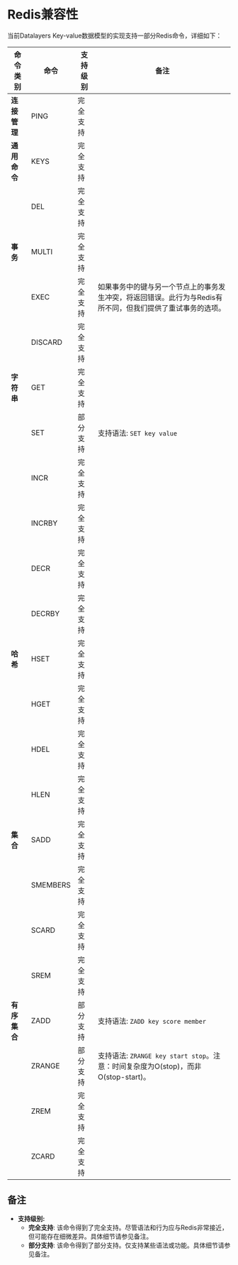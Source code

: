 # Redis兼容性

当前Datalayers Key-value数据模型的实现支持一部分Redis命令，详细如下：

| 命令类别        | 命令      | 支持级别     | 备注 |
| ---           | ---       | ---         | --- |
| **连接管理**    | PING     | 完全支持      |     |
| **通用命令**    | KEYS     | 完全支持      |     |
|                | DEL      | 完全支持      |     |
| **事务**       | MULTI     | 完全支持      |     |
|               | EXEC       | 完全支持     | 如果事务中的键与另一个节点上的事务发生冲突，将返回错误。此行为与Redis有所不同，但我们提供了重试事务的选项。 |
|               | DISCARD   | 完全支持       |     |
| **字符串**     | GET       | 完全支持       |           |
|               | SET       | 部分支持       | 支持语法: `SET key value` |
|               | INCR      | 完全支持       |     |
|               | INCRBY    | 完全支持       |     |
|               | DECR      | 完全支持       |     |
|               | DECRBY    | 完全支持       |     |
| **哈希**       | HSET      | 完全支持       |     |
|               | HGET      | 完全支持       |     |
|               | HDEL      | 完全支持       |     |
|               | HLEN      | 完全支持       |     |
| **集合**      | SADD       | 完全支持       |     |
|              | SMEMBERS   | 完全支持       |     |
|              | SCARD      | 完全支持       |     |
|              | SREM       | 完全支持       |     |
| **有序集合**   | ZADD      | 部分支持       | 支持语法: `ZADD key score member` |
|              | ZRANGE     | 部分支持       | 支持语法: `ZRANGE key start stop`。注意：时间复杂度为O(stop)，而非O(stop-start)。 |
|              | ZREM       | 完全支持       |     |
|              | ZCARD      | 完全支持       |     |

## 备注

- **支持级别:**
  - **完全支持**: 该命令得到了完全支持。尽管语法和行为应与Redis非常接近，但可能存在细微差异。具体细节请参见备注。
  - **部分支持**: 该命令得到了部分支持。仅支持某些语法或功能。具体细节请参见备注。
